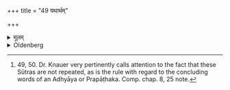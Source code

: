 +++
title = "49 यथार्थम्"

+++

<details><summary>मूलम्</summary>

यथार्थम् ४९
</details>

<details><summary>Oldenberg</summary>

49. [^10]  Then he may do what he likes.


[^10]:  49, 50. Dr. Knauer very pertinently calls attention to the fact that these Sūtras are not repeated, as is the rule with regard to the concluding words of an Adhyāya or Prapāṭhaka. Comp. chap. 8, 25 note.
</details>
